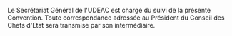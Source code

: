 Le Secrétariat Général de l'UDEAC est chargé du suivi de la présente Convention. Toute correspondance adressée au Président du Conseil des Chefs d'Etat sera transmise par son intermédiaire.